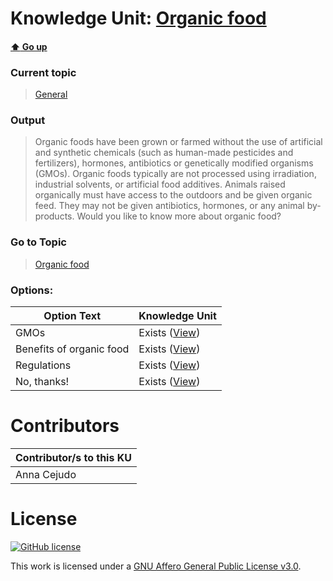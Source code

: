 # Knowledge Unit: [Organic food](../../knowledge_units/general/organic-food.md)

#### [:arrow_up: Go up](../../topics/general.md)
### Current topic
> [General](../../topics/general.md)
### Output
> Organic foods have been grown or farmed without the use of artificial and synthetic chemicals (such as human-made pesticides and fertilizers), hormones, antibiotics or genetically modified organisms (GMOs). Organic foods typically are not processed using irradiation, industrial solvents, or artificial food additives.
Animals raised organically must have access to the outdoors and be given organic feed. They may not be given antibiotics, hormones, or any animal by-products. Would you like to know more about organic food?
### Go to Topic
> [Organic food](../../topics/organic-food.md)

### Options: 

| Option Text | Knowledge Unit |
| - | - |  
| GMOs  |  Exists ([View](../../knowledge_units/organic-food/gmos.md))  |  
| Benefits of organic food  |  Exists ([View](../../knowledge_units/organic-food/benefits-of-organic-food.md))  |  
| Regulations  |  Exists ([View](../../knowledge_units/organic-food/regulations.md))  |  
| No, thanks!  |  Exists ([View](../../knowledge_units/organic-food/no-thanks.md))  | 

# Contributors

| Contributor/s to this KU |
| - | 
| Anna Cejudo |

# License
[![GitHub license](https://img.shields.io/github/license/inbrainz/cerebro)](https://github.com/inbrainz/cerebro/blob/master/LICENSE)

This work is licensed under a [GNU Affero General Public License v3.0](https://www.gnu.org/licenses/agpl-3.0.txt).